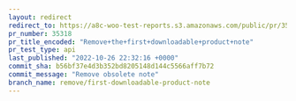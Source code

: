 ```yaml
---
layout: redirect
redirect_to: https://a8c-woo-test-reports.s3.amazonaws.com/public/pr/35318/api/index.html
pr_number: 35318
pr_title_encoded: "Remove+the+first+downloadable+product+note"
pr_test_type: api
last_published: "2022-10-26 22:32:16 +0000"
commit_sha: b56bf37e4d3b352bd8205148d144c5566aff7b72
commit_message: "Remove obsolete note"
branch_name: remove/first-downloadable-product-note
---
```

